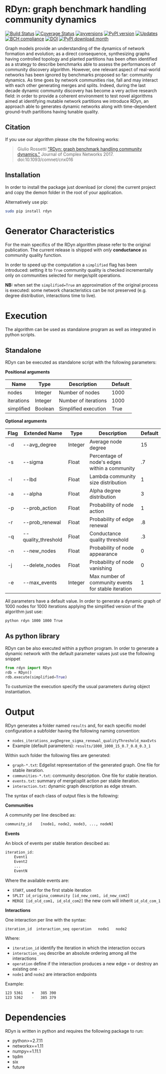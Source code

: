 # RDyn: graph benchmark handling community dynamics

[![Build Status](https://travis-ci.org/GiulioRossetti/RDyn.svg?branch=master)](https://travis-ci.org/GiulioRossetti/RDyn)
[![Coverage Status](https://coveralls.io/repos/github/GiulioRossetti/RDyn/badge.svg?branch=master)](https://coveralls.io/github/GiulioRossetti/RDyn?branch=master)
[![pyversions](https://img.shields.io/pypi/pyversions/rdyn.svg)](https://badge.fury.io/py/RDyn)
[![PyPI version](https://badge.fury.io/py/rdyn.svg)](https://badge.fury.io/py/RDyn)
[![Updates](https://pyup.io/repos/github/GiulioRossetti/RDyn/shield.svg)](https://pyup.io/repos/github/GiulioRossetti/RDyn/)
[![BCH compliance](https://bettercodehub.com/edge/badge/GiulioRossetti/RDyn?branch=master)](https://bettercodehub.com/)
[![DOI](https://zenodo.org/badge/60696866.svg)](https://zenodo.org/badge/latestdoi/60696866)
[![PyPI download month](https://img.shields.io/pypi/dm/rdyn.svg?color=blue&style=plastic)](https://pypi.python.org/pypi/rdyn/)


Graph models provide an understanding of the dynamics of network formation and evolution; as a direct consequence, synthesizing graphs having controlled topology and planted partitions has been often identified as a strategy to describe benchmarks able to assess the performances of community discovery algorithm. However, one relevant aspect of real-world networks has been ignored by benchmarks proposed so far: community dynamics. As time goes by network communities rise, fall and may interact with each other generating merges and splits. Indeed, during the last decade dynamic community discovery has become a very active research field: in order to provide a coherent environment to test novel algorithms aimed at identifying mutable network partitions we introduce 
RDyn, an approach able to generates dynamic networks along with time-dependent ground-truth partitions having tunable quality.

## Citation
If you use our algorithm please cite the following works:

> Giulio Rossetti
> ["RDyn: graph benchmark handling community dynamics."](https://academic.oup.com/comnet/article-abstract/doi/10.1093/comnet/cnx016/3925036/text-RD-small-text-YN-graph-benchmark-handling) 
> Journal of Complex Networks 2017. 
> doi:10.1093/comnet/cnx016

## Installation

In order to install the package just download (or clone) the current project and copy the demon folder in the root of your application.

Alternatively use pip:
```bash
sudo pip install rdyn
```

# Generator Characteristics
For the main specifics of the RDyn algorithm please refer to the original publication.
The current release is shipped with *only* **conductance** as community quality function.

In order to speed up the computation a ``simplified`` flag has been introduced: setting it to ``True`` community quality is checked incrementally only on communities selected for merge/split operations.

**NB:** when set the ``simplified=True`` an approximation of the original process is executed: some network characteristics can be not preserved (e.g. degree distribution, interactions time to live).

# Execution

The algorithm can be used as standalone program as well as integrated in python scripts.

## Standalone

RDyn can be executed as standalone script with the following parameters:

**Positional arguments**

Name  |  Type | Description | Default 
-------------  | ------------- |------------- | -------------
nodes  | Integer | Number of nodes | 1000
iterations |Integer | Number of iterations| 1000
simplified | Boolean |Simplified execution | True

**Optional arguments**

Flag | Extended Name  |  Type | Description | Default 
-------------  | ------------- |------------- | ------------- | -------------
-d | --avg_degree | Integer | Average node degree | 15
-s | --sigma | Float | Percentage of node's edges within a community | .7
-l | --lbd | Float | Lambda community size distribution | 1
-a | --alpha | Float |Alpha degree distribution | 3
-p | --prob_action | Float |Probability of node action | 1
-r | --prob_renewal | Float |Probability of edge renewal | .8
-q | --quality_threshold | Float | Conductance quality threshold | .3
-n | --new_nodes | Float |Probability of node appearance | 0
-j | --delete_nodes | Float |Probability of node vanishing | 0
-e | --max_events | Integer |Max number of community events for stable iteration | 1

All parameters have a default value.
In order to generate a dynamic graph of 1000 nodes for 1000 iterations applying the simplified version of the algorithm just use:

```bash
python rdyn 1000 1000 True
```

## As python library

RDyn can be also executed within a python program.
In order to generate a dynamic network with the default parameter values just use the following snippet

```python
from rdyn import RDyn
rdb = RDyn()
rdb.execute(simplified=True)
```

To custumize the execution specify the usual parameters during object instantiation.

# Output

RDyn generates a folder named ``results`` and, for each specific model configuration a subfolder having the following naming convention:
 - ``nodes_iterations_avgDegree_sigma_renewal_qualityThreshold_maxEvts`` 
 - Example (default parameters): ``results/1000_1000_15_0.7_0.8_0.3_1``

Within such folder the following files are generated:
 - ``graph-*.txt``: Edgelist representation of the generated graph. One file for stable iteration.
 - ``communities-*.txt``: community description. One file for stable iteration.
 - ``events.txt``: summary of merge\split action per stable iteration.
 - ``interaction.txt``: dynamic graph description as edge stream.
 
The syntax of each class of output files is the following:

**Communities**

A community per line descibed as:
```bash
community_id	[node1, node2, node3, ..., nodeN]
```

**Events**

An block of events per stable iteration descibed as:

```bash
iteration_id:
 	Event1
 	Event2
 	...
 	EventN
```

Where the available events are:
 - ``START``, used for the first stable iteration
 - ``SPLIT id_origina_community [id_new_com1, id_new_com2]``
 - ``MERGE [id_old_com1, id_old_com2]`` the new com will inherit ``id_old_com_1``
 
**Interactions**
 
One interaction per line with the syntax:

``iteration_id	interaction_seq	operation	node1	node2``

Where:
 - ``iteration_id`` identify the iteration in which the interaction occurs
 - ``interaction_seq`` describe an absolute ordering among all the interactions
 - ``operation`` define if the interaction produces a new edge ``+`` or destroy an existing one ``-``
 - ``node1`` and ``node2`` are interaction endpoints
  
Example:
```bash
123	5361	+	385	390
123	5362	-	385	379
```

# Dependencies

RDyn is written in python and requires the following package to run:
- python>=2.7.11
- networkx==1.11
- numpy==1.11.1
- tqdm
- six
- future
